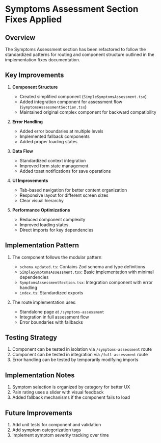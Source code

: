 # Symptoms Assessment Section Fixes Applied

## Overview

The Symptoms Assessment section has been refactored to follow the standardized patterns for routing and component structure outlined in the implementation fixes documentation.

## Key Improvements

1. **Component Structure**
   - Created simplified component (`SimpleSymptomsAssessment.tsx`)
   - Added integration component for assessment flow (`SymptomsAssessmentSection.tsx`)
   - Maintained original complex component for backward compatibility

2. **Error Handling**
   - Added error boundaries at multiple levels
   - Implemented fallback components
   - Added proper loading states

3. **Data Flow**
   - Standardized context integration
   - Improved form state management
   - Added toast notifications for save operations

4. **UI Improvements**
   - Tab-based navigation for better content organization
   - Responsive layout for different screen sizes
   - Clear visual hierarchy

5. **Performance Optimizations**
   - Reduced component complexity
   - Improved loading states
   - Direct imports for key dependencies

## Implementation Pattern

1. The component follows the modular pattern:
   - `schema.updated.ts`: Contains Zod schema and type definitions
   - `SimpleSymptomsAssessment.tsx`: Basic implementation with minimal dependencies
   - `SymptomsAssessmentSection.tsx`: Integration component with error handling
   - `index.ts`: Standardized exports

2. The route implementation uses:
   - Standalone page at `/symptoms-assessment`
   - Integration in full assessment flow
   - Error boundaries with fallbacks

## Testing Strategy

1. Component can be tested in isolation via `/symptoms-assessment` route
2. Component can be tested in integration via `/full-assessment` route
3. Error handling can be tested by temporarily modifying imports

## Implementation Notes

1. Symptom selection is organized by category for better UX
2. Pain rating uses a slider with visual feedback
3. Added fallback mechanisms if the component fails to load

## Future Improvements

1. Add unit tests for component and validation
2. Add symptom categorization tags
3. Implement symptom severity tracking over time
